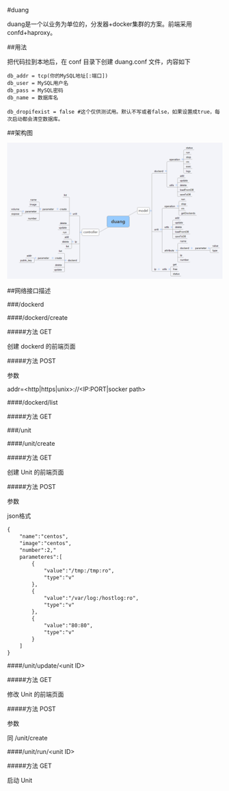#duang

duang是一个以业务为单位的，分发器+docker集群的方案。前端采用confd+haproxy。

##用法

把代码拉到本地后，在 conf 目录下创建 duang.conf 文件，内容如下

	db_addr = tcp(你的MySQL地址[:端口])
	db_user = MySQL用户名
	db_pass = MySQL密码
	db_name = 数据库名

	db_dropifexist = false #这个仅供测试用。默认不写或者false，如果设置成true，每次启动都会清空数据库。

##架构图

![框架图](duang.png "框架图")

##网络接口描述

###/dockerd

####/dockerd/create

#####方法 GET

创建 dockerd 的前端页面

#####方法 POST

参数

addr=<http|https|unix>://<IP:PORT|socker path>

####/dockerd/list

#####方法 GET

###/unit

####/unit/create

#####方法 GET

创建 Unit 的前端页面

#####方法 POST

参数

json格式

	{
		"name":"centos",
		"image":"centos",
		"number":2,"
		parameteres":[
			{
				"value":"/tmp:/tmp:ro",
				"type":"v"
			},
			{
				"value":"/var/log:/hostlog:ro",
				"type":"v"
			},
			{
				"value":"80:80",
				"type":"v"
			}
		]
	}

####/unit/update/&lt;unit ID&gt;

#####方法 GET

修改 Unit 的前端页面

#####方法 POST

参数

同 /unit/create

####/unit/run/&lt;unit ID&gt;

#####方法 GET

启动 Unit
